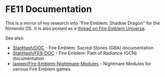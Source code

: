 # FE11 Documentation

This is a mirror of my research into "Fire Emblem: Shadow Dragon" for the Nintendo DS. It is also posted as a [thread on Fire Emblem Universe](https://feuniverse.us/t/fire-emblem-shadow-dragon-fe11-documentation/27666).

See also:

* [StanHash/DOC](https://github.com/StanHash/DOC) - Fire Emblem: Sacred Stones (GBA) documentation
* [StanHash/FE9-DOC](https://github.com/StanHash/FE9-DOC) - Fire Emblem: Path of Radiance (GCN) documentation
* [laqieer/Fire-Emblem-Nightmare-Modules](https://github.com/laqieer/Fire-Emblem-Nightmare-Modules) - Nightmare Modules for various Fire Emblem games

